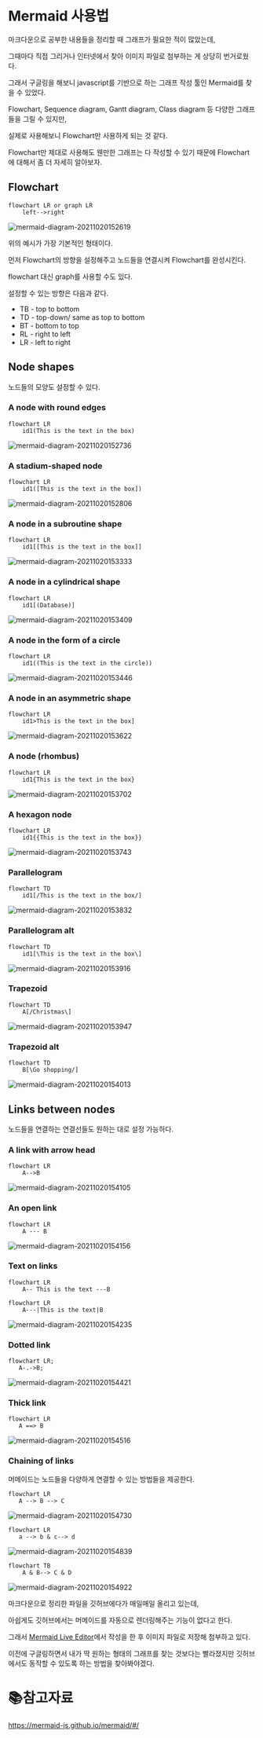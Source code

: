#  Mermaid 사용법

마크다운으로 공부한 내용들을 정리할 때 그래프가 필요한 적이 많았는데,

그때마다 직접 그리거나 인터넷에서 찾아 이미지 파일로 첨부하는 게 상당히 번거로웠다.

그래서 구글링을 해보니 javascript를 기반으로 하는 그래프 작성 툴인 Mermaid를 찾을 수 있었다.



Flowchart, Sequence diagram, Gantt diagram, Class diagram 등 다양한 그래프들을 그릴 수 있지만,

실제로 사용해보니 Flowchart만 사용하게 되는 것 같다.

Flowchart만 제대로 사용해도 웬만한 그래프는 다 작성할 수 있기 때문에 Flowchart에 대해서 좀 더 자세히 알아보자.



## Flowchart

```
flowchart LR or graph LR
	left-->right
```

![mermaid-diagram-20211020152619](C:\Users\User\Desktop\TIL\Markdown\md-images\mermaid-diagram-20211020152619.png)

위의 예시가 가장 기본적인 형태이다.

먼저 Flowchart의 방향을 설정해주고 노드들을 연결시켜 Flowchart를 완성시킨다.

flowchart 대신 graph를 사용할 수도 있다.

설정할 수 있는 방향은 다음과 같다.

- TB - top to bottom
- TD - top-down/ same as top to bottom
- BT - bottom to top
- RL - right to left
- LR - left to right



## Node shapes

노드들의 모양도 설정할 수 있다.

### A node with round edges

```
flowchart LR
    id1(This is the text in the box)
```

![mermaid-diagram-20211020152736](./md-images/mermaid-diagram-20211020152736.png)

### A stadium-shaped node

```
flowchart LR
    id1([This is the text in the box])
```

![mermaid-diagram-20211020152806](./md-images/mermaid-diagram-20211020152806.png)

### A node in a subroutine shape

```
flowchart LR
    id1[[This is the text in the box]]
```

![mermaid-diagram-20211020153333](./md-images/mermaid-diagram-20211020153333.png)

### A node in a cylindrical shape

```
flowchart LR
    id1[(Database)]
```

![mermaid-diagram-20211020153409](./md-images/mermaid-diagram-20211020153409.png)

### A node in the form of a circle

```
flowchart LR
    id1((This is the text in the circle))
```

![mermaid-diagram-20211020153446](./md-images/mermaid-diagram-20211020153446.png)

### A node in an asymmetric shape

```
flowchart LR
    id1>This is the text in the box]
```

![mermaid-diagram-20211020153622](./md-images/mermaid-diagram-20211020153622.png)

### A node (rhombus)

```
flowchart LR
    id1{This is the text in the box}
```

![mermaid-diagram-20211020153702](./md-images/mermaid-diagram-20211020153702.png)

### A hexagon node

```
flowchart LR
    id1{{This is the text in the box}}
```

![mermaid-diagram-20211020153743](./md-images/mermaid-diagram-20211020153743.png)

### Parallelogram

```
flowchart TD
    id1[/This is the text in the box/]
```

![mermaid-diagram-20211020153832](./md-images/mermaid-diagram-20211020153832.png)

### Parallelogram alt

```
flowchart TD
    id1[\This is the text in the box\]
```

![mermaid-diagram-20211020153916](./md-images/mermaid-diagram-20211020153916.png)

### Trapezoid

```
flowchart TD
    A[/Christmas\]
```

![mermaid-diagram-20211020153947](./md-images/mermaid-diagram-20211020153947.png)

### Trapezoid alt

```
flowchart TD
    B[\Go shopping/]
```

![mermaid-diagram-20211020154013](./md-images/mermaid-diagram-20211020154013.png)



## Links between nodes

노드들을 연결하는 연결선들도 원하는 대로 설정 가능하다.

### A link with arrow head

```
flowchart LR
    A-->B
```

![mermaid-diagram-20211020154105](./md-images/mermaid-diagram-20211020154105.png)

### An open link

```
flowchart LR
    A --- B
```

![mermaid-diagram-20211020154156](./md-images/mermaid-diagram-20211020154156.png)

### Text on links

```
flowchart LR
    A-- This is the text ---B
```

```
flowchart LR
    A---|This is the text|B
```

![mermaid-diagram-20211020154235](./md-images/mermaid-diagram-20211020154235.png)

### Dotted link

```
flowchart LR;
   A-.->B;
```

![mermaid-diagram-20211020154421](./md-images/mermaid-diagram-20211020154421.png)

### Thick link

```
flowchart LR
   A ==> B
```

![mermaid-diagram-20211020154516](./md-images/mermaid-diagram-20211020154516.png)

### Chaining of links

머메이드는 노드들을 다양하게 연결할 수 있는 방법들을 제공한다.

```
flowchart LR
   A --> B --> C
```

![mermaid-diagram-20211020154730](./md-images/mermaid-diagram-20211020154730.png)

```
flowchart LR
   a --> b & c--> d
```

![mermaid-diagram-20211020154839](./md-images/mermaid-diagram-20211020154839.png)

```
flowchart TB
    A & B--> C & D
```

![mermaid-diagram-20211020154922](./md-images/mermaid-diagram-20211020154922.png)

마크다운으로 정리한 파일을 깃허브에다가 매일매일 올리고 있는데,

아쉽게도 깃허브에서는 머메이드를 자동으로 렌더링해주는 기능이 없다고 한다.

그래서 [Mermaid Live Editor](https://mermaid-js.github.io/mermaid-live-editor)에서 작성을 한 후 이미지 파일로 저장해 첨부하고 있다.

이전에 구글링하면서 내가 딱 원하는 형태의 그래프를 찾는 것보다는 빨라졌지만 깃허브에서도 동작할 수 있도록 하는 방법을 찾아봐야겠다.



# :books:참고자료

https://mermaid-js.github.io/mermaid/#/
